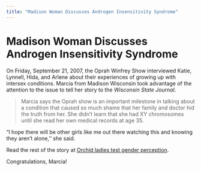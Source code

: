 ```yaml
---
title: "Madison Woman Discusses Androgen Insensitivity Syndrome"
---
```


# Madison Woman Discusses Androgen Insensitivity Syndrome

On Friday, September 21, 2007, the Oprah Winfrey Show interviewed Katie, Lynnell, Hida, and Arlene about their experiences of growing up with intersex conditions. Marcia from Madison Wisconsin took advantage of the attention to the issue to tell her story to the _Wisconsin State Journal_.  

<blockquote>
	Marcia says the Oprah show is an important milestone in talking about a condition that caused so much shame that her family and doctor hid the truth from her. She didn&#8217;t learn that she had XY chromosomes until she read her own medical records at age 35.  
</blockquote>

&#8220;I hope there will be other girls like me out there watching this and knowing they aren&#8217;t alone,&#8217;&#8216; she said.  

Read the rest of the story at <a href="http://www.madison.com/wsj/home/column/247014">Orchid ladies test gender perception</a>.  

Congratulations, Marcia!